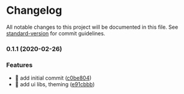 # Changelog

All notable changes to this project will be documented in this file. See [standard-version](https://github.com/conventional-changelog/standard-version) for commit guidelines.

### 0.1.1 (2020-02-26)


### Features

* 🎸 add initial commit ([c0be804](https://github.com/opes/star-voyage/commit/c0be804fdcd07073f82c902bb6aaae59fb9e959e))
* 🎸 add ui libs, theming ([e91cbbb](https://github.com/opes/star-voyage/commit/e91cbbb900ee0869e899fb1da5659de1dbd522e3))
